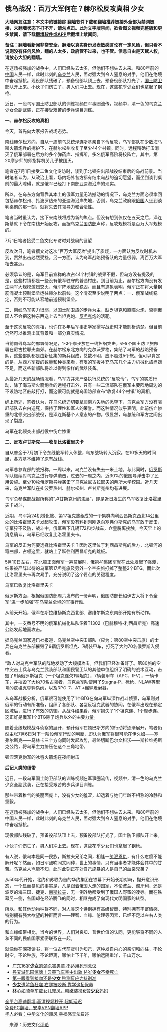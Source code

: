  <!-- 面包屑导航 --> <h2>俄乌战况：百万大军何在？赫尔松反攻真相 少女</h2> <p class="notice"><b>大陆网友注意：本文中的链接除 <a href="https://github.com/bannedbook/fanqiang" >翻墙</a>软件下载和<a href="https://github.com/killgcd/justmysocks/blob/master/README.md">翻墙推荐</a>链接外全部为禁网链接，未翻墙状态下打不开，请勿点击。此为文字版禁闻，欲看图文视频完整版和更多禁闻，请下载<a href="https://github.com/bannedbook/fanqiang">翻墙软件或APP</a>后翻墙上禁闻网。</p><p>备注：翻墙看新闻非常安全，翻墙以真实身份发表敏感言论有一定风险，但只看不说则没有任何风险，翻的人太多，政府管不过来，也不管。信息自由是天赋人权，请放心大胆的翻墙。</b></p>  <div class="entry"> <p id="summary">在这场被强加的战争中，人们已经失去太多，但他们不想失去未来。和80年前的<span class='wp_keywordlink_affiliate'><a href="https://www.bannedbook.org/" title="中国" target="_blank">中国</a></span>人民一样，此时此刻的<a href="https://www.bannedbook.org/bnews/tag/%e4%b9%8c%e5%85%8b%e5%85%b0/" class="st_tag internal_tag" rel="tag" title="标签 乌克兰 下的日志">乌克兰</a>人民，面对强大到令人窒息的对手，他们在绝境中奋起抵抗。现役部队残破了，预备役部队顶上去，预备役部队打光了，<a href="https://www.bannedbook.org/bnews/tag/%E5%9B%BD%E5%9C%9F/" class="st_tag internal_tag" rel="tag" title="标签 国土 下的日志">国土</a><a href="https://www.bannedbook.org/bnews/tag/%E9%98%B2%E5%8D%AB/" class="st_tag internal_tag" rel="tag" title="标签 防卫 下的日志">防卫</a>部队开上来。小伙子们伤亡了，男人们冲上去。现在，这些花季<a href="https://www.bannedbook.org/bnews/tag/%e5%b0%91%e5%a5%b3/" class="st_tag internal_tag" rel="tag" title="标签 少女 下的日志">少女</a>们也拿起了钢枪。</p> <p id="conimg">近日，一段乌军国土防卫部队的训练视频在军事圈流传，视频中，清一色的乌克兰少女全副武装，正在接受艰苦的步兵课目训练。</p> <p><strong>一、赫尔松反攻的真相</strong></p> <p>今天，首先向大家报告战场态势。</p> <p>南线赫尔松方向，自从一周前乌总统泽连斯基亲自下令反攻，乌军部队在少数海马斯火箭炮兵的掩护下，在赫尔松州收复了至少44个村镇。同时，远程精确打击消灭了俄军部署在后方的多个弹药库、指挥所。多名俄军高阶将校阵亡，其中，第20摩步师的师指挥机关几乎被团灭。</p> <p>笔者在7月1日接受二鱼文化专访时，谈到了北顿突出部战役结束后的乌战前景。当时笔者认为，从政治上看，场内场外各方都有结束乌战的迫切愿望，而坐到谈判桌前的最大障碍，就是俄军已经打下南部亚速海沿岸的现实。</p> <p>所以，在乌东方向背靠其本土的俄军力量无法撼动的情况下，乌克兰方面必须拿回包括赫尔松州、扎波罗热州的亚速海沿岸失地，否则，乌克兰政府跟<a href="https://www.bannedbook.org/bnews/tag/%e4%bf%84%e5%9b%bd/" class="st_tag internal_tag" rel="tag" title="标签 俄国 下的日志">俄国</a>人坐到谈判桌前的那一刻，就将失去其领导力和合法性。</p> <p>笔者当时虽认为，接下来南线将成为新的焦点。但没有想到仅仅在五天之后，泽连斯基就下令在南线开始反攻，而据乌克兰<a href="https://www.bannedbook.org/bnews/tag/%E5%9B%BD%E9%98%B2%E9%83%A8/" class="st_tag internal_tag" rel="tag" title="标签 国防部 下的日志">国防部</a>声称，反攻规模将是百万大军规模的。</p> <p>7月1日笔者接受二鱼文化专访时对战局的展望</p> <p>反攻次日，笔者撰文对这次“百万大军反攻”提出了质疑，一方面认为反攻时机未到，贸然出击必然受挫。另一方面，认为乌军战略预备队的力量很弱，离百万大军相去甚远。</p> <p>必须承认的是，乌军目前宣称的攻占44个村镇的战果不假，但乌方没有提及的是，这些村镇都是一些没有俄军驻守的普通村庄。到目前为止，赫尔松方向没有发生两军大规模激烈交火，俄军阵地依然稳固。而且有迹象表明，俄军正在将大量钢筋混凝土预制堡垒运往赫尔松前线。这个情况至少说明了两点：一、俄军战线稳定，否则不可能从容地前送预制堡垒。</p>  <p>二、南线乌军实力很弱，以国土防卫旅的步兵为主，缺乏<a href="https://www.bannedbook.org/bnews/tag/%e5%9d%a6%e5%85%8b/" class="st_tag internal_tag" rel="tag" title="标签 坦克 下的日志">坦克</a>和直瞄火炮，否则俄国人不会把这种东西送上去当坦克炮、<a href="https://www.bannedbook.org/bnews/tag/%E5%8F%8D%E5%9D%A6%E5%85%8B/" class="st_tag internal_tag" rel="tag" title="标签 反坦克 下的日志">反坦克</a>炮的活靶。</p> <p>至于这次反攻的真相，也许在多年后军事史学家撰写战史时才能剖析清楚。但目前仍然可以推测出其背景和一部分真实情况。</p> <p>当前南线乌军的部署情况是，1-2个摩步旅在一线担纲突击，6-8个国土防卫旅部署在尼古拉耶夫南郊。在赫尔松东北方向的克尔沃罗格，集结了乌军的战略预备队，这些部队都是由新征集的新兵组成，总数不明，应不超过5个旅。但可以肯定的是，从西方军援的数量和种类来看，有限的军援补充乌东几个主力机械化旅尚嫌不足，而这些新部队将难以得到像样的武器装备。</p> <p>从最近几天的战场情况看，乌军方并未严格执行总统的“反攻令”，乌军的实质行动，除了海马斯火箭炮兵的远程打击外，只有一些二流部队在俄军主要阵地周边的不设防地区敲敲打打，而这很可能就是乌国防部宣布“收复44个村镇”的真相。</p> <p>综上所述，笔者认为，在乌总统迫切要拿回南方失地的愿望下，乌克兰军方没有驱赶部队去白白送死，保持了理性和军人的荣誉。而这种情况似乎表明，此前伤亡惨重的北顿突出部战役，是泽连斯基个人意志的产物。很显然，乌总统和军方之间出现了裂痕。</p> <p>乌军在北顿突出部战役中伤亡惨重</p> <p><strong>二、反攻卢甘斯克——收复比洛霍里夫卡</strong></p> <p>自从普金于7月初下令东线俄军转入休整，乌东战场转入沉寂。在10多天的时间里，各方基本维持了原有战线。</p> <p>乌军总参谋部的战报称，一周以来，乌克兰没有失去一米土地。与此同时，<a href="https://www.bannedbook.org/bnews/tag/%e4%bf%84%e7%bd%97%e6%96%af/" class="st_tag internal_tag" rel="tag" title="标签 俄罗斯 下的日志">俄罗斯</a>军队继续对乌克兰进行导弹袭击，过去的一周之内，近30%的俄国导弹击中了民用设施。至少10枚俄罗斯导弹袭击了乌克兰尼古拉耶夫的两所大学校园。近几天来，乌克兰军队在扎波罗热州、赫尔松州、卢甘斯克州均有进展。</p> <p>乌军总参谋部战报所称的“卢甘斯克州的进展”，即是近日发生的乌军收复比洛霍里夫卡战斗，</p> <p>近期，乌军第24机械化旅、第17坦克旅组成的一个集群向利西昌斯克西北14公里处的比洛霍里夫卡发起攻击，俄军没有料到刚刚退向塞弗尔斯克的乌军敢于反击，守军猝不及防，战斗中，俄军丢下几辆T72和步战车，仓皇脱离接触。今天早上的消息确认，乌军已经收复比洛霍里夫卡。</p>  <p>乌军的反击为何要选择比洛霍里夫卡？因为这里位于利西昌斯克的后方，北顿河的弯曲部，占领这里，就站上了跃往利西昌斯克的跳板。</p> <p>5月10日左右，在北顿正面俄军一筹莫展时，俄第41集团军就在此处发起了强渡，结果被严阵以待的乌军第17坦克旅及另外一个空突旅打掉了整整2个BTG。而此次比洛霍里夫卡再次易手，充分说明了这个要点的关键程度。</p> <p>乌军已收复比洛霍里夫卡</p> <p>俄罗斯方面，根据俄国防部周六发布的一份声明，俄国防部长绍伊古大将下令全军“进一步加强”在乌克兰全境的军事行动。</p> <p>从前天开始，俄军在斯拉维扬斯克西北部、塞维尔斯克东南部开始有所动作。</p> <p>其中，一支番号不明的俄军机械化纵队沿着T1302（巴赫穆特-利西昌斯克）高速公路发起地面攻击。</p> <p>据乌克兰国家通讯社报道，乌克兰空中突击部队（应为：第80空中突击旅）的士兵在乌克兰东部摧毁了9辆俄罗斯坦克、7辆装甲车，打死了大约70名俄罗斯入侵者。</p> <p>“敌人对乌克兰军队的阵地发动了大规模攻击。但我们已经准备好了。第80旅的空中突击士兵与乌克兰武装部队和国民警卫队的其他单位组织了明确的战术互动，击毁了9辆俄罗斯坦克（一个坦克连欠1辆坦克），7辆装甲车（APC、IFV），一辆卡车，并摧毁了大约70名占领者，乌克兰军队使用了Stugna-P、标枪、NLAW等型号的反坦克导弹系统，以及RPG-7、AT-4榴弹发射器。</p> <p>从乌军战报分析，俄军很可能使用了1个BTG在向乌军纵深作战斗侦察，乌军则对俄军的行动有所准备，组织了各部队、各型反坦克武器的协同，在俄军出现在预定区域后，进行了有效的防御。从战斗结果看，俄军损失了1个坦克连、1个摩步连。这正好是俄军1个BTG除了炮兵以外的主要力量。</p> <p>随着营级规模战斗侦察的展开，预计俄军在顿巴斯方向的行动将逐渐展开，笔者仍然主张7月6日对下一阶段俄军行动的判断，即认为俄军将很可能在伊久姆——塞弗尔斯克——马林卡三个方向同时发起攻势，最终切断巴尔文科沃——斯拉维扬斯克公路，将乌军主力挤压在这个三角地带。</p> <p>顿涅茨克伪军的冰雹火箭炮在夜间射击</p>  <p><strong>后记人类的纽带</strong></p> <p>近日，一段乌军国土防卫部队的训练视频在军事圈流传，视频中，清一色的乌克兰少女全副武装，正在接受艰苦的步兵课目训练。</p> <p>那些带着稚气的美丽面庞上，没有少女的羞涩，却透着与她们年龄不相称的冷静和坚毅。</p> <p>在这场被强加的战争中，人们已经失去太多，但他们不想失去未来。和80年前的中国人民一样，此时此刻的乌克兰人民，面对强大到令人窒息的对手，他们在绝境中奋起抵抗。</p> <p>现役部队残破了，预备役部队顶上去，预备役部队打光了，国土防卫部队开上来。</p> <p>小伙子们伤亡了，男人们冲上去。现在，这些花季少女们也拿起了钢枪。</p> <p>有人说，俄乌本是同一民族，斯拉夫兄弟之间，相逢一<span class='wp_keywordlink'><a href="https://www.bannedbook.org/forum2/topic26.html" title="《一个原中共线人的忏悔》《笑泯恩仇》《佛怀煽仇录》陈沅森 三部曲" target="_blank">笑泯恩仇</a></span>，有什么疙瘩不能解开呢？然而，如日军鼓吹同文同种，世上的事情，只有当事者才能体会其中的甘苦。乌克兰人岂能不知，此时此刻正在对自己施暴的人是自己的血亲兄弟？</p> <p>从50年代开始，北约和苏联为首的华约集团在铁幕下开始长期对峙，抛开意识形态，一个显而易见的事实是，凡是跟着俄国人走的国家，不论波兰、匈牙利，还是波罗的海三国、捷克、<span class='wp_keywordlink'><a href="https://www.bannedbook.org/forum2/topic1341.html" title="南斯拉夫的实验 1948-1974" target="_blank">南斯拉夫</a></span>，无一例外地都受到了俄国人野蛮的凌辱。而在铁幕另一侧，各国却在经济腾飞的同时，相继完成了向现代文明国家的转型。</p> <p>所以，和其他动物种群不同，对人类这个特别拥有高级智商、特别拥有丰富情感、特别拥有强大欲望的种群而言——理智、血缘、伦理等因素，已经不足以左右人类的行为。</p> <p>和血缘纽带相比，当今的世界，人们对良知、普世价值的认同，更能够将不同的人和不同的民族国家紧密联系在一起。</p> <p>就像你在深夜读书，将一位古代前贤引为知己，这种发自内心的亲切和向往，不论时空，不论种族，不论距离，哪怕上下千年，哪怕远隔重洋，千山万水。</p>  <div id="taboola-mid-1"></div>  <ul class='op-related-articles' title='相关阅读'> <li><a href='https://www.bannedbook.org/bnews/cbnews/20220717/1759301.html' target='_blank'>广东16岁<b>少女</b>割颈杀害男童 不适用死刑惹议</a></li> <li><a href='https://www.bannedbook.org/bnews/worldnews/20220715/1758627.html' target='_blank'>丹麦游乐园惊魂！云霄飞车空中出轨 14岁<b>少女</b>不幸死亡</a></li> <li><a href='https://www.bannedbook.org/bnews/funmedia/20220714/1758236.html' target='_blank'>第一眼看到接吻还是<b>少女</b> 秒测反应力特别准</a></li> <li><a href='https://www.bannedbook.org/bnews/funmedia/20220705/1754212.html' target='_blank'><b>少女</b>遭鲨鱼狂噬 右腿被咬断 靠学这招保命</a></li> <li><a href='https://www.bannedbook.org/bnews/yule/20220630/1751922.html' target='_blank'>林心如骑单车载女儿兜风，粉嫩装扮获赞<b>少女</b>妈妈</a></li> </ul> <p class="texttj"> <a href="https://github.com/bannedbook/fanqiang/wiki/V2ray%E6%9C%BA%E5%9C%BA" target="_blank">全平台高速翻墙:高清视频秒开,超低延迟</a><br/> <a href="https://github.com/bannedbook/fanqiang/wiki/%E7%A6%81%E9%97%BB%E7%BD%91%E5%AE%89%E5%8D%93%E7%BF%BB%E5%A2%99%E6%96%B0%E9%97%BBAPP" target="_blank">免费PC翻墙、安卓VPN翻墙APP</a><br/> <a href="https://www.bannedbook.org/bnews/comments/20220220/1694796.html" target="_blank">华人必看：中华文化的飓风 幸福感无法描述</a> </p><p class="src-info">　来源：历史文化<span class='wp_keywordlink_affiliate'><a href="https://www.bannedbook.org/bnews/comments/" title="新闻评论" target="_blank">评论</a></span> </p><a name='sharetosocial'></a>  <div style="margin-bottom:5px;padding-bottom:5px;clear:both"> <div id="archive-pix-1" class="banner-ads"> <!-- AuctionX Display platform tag START --> <div id="27602x728x90x621x_ADSLOT1" clicktrack="%%CLICK_URL_ESC%%"></div>  <!-- AuctionX Display platform tag END --> </div> <div id="archive-pix-2" class="banner-ads"> <!-- AuctionX Display platform tag START --> <div id="27556x300x250x621x_ADSLOT1" clicktrack="%%CLICK_URL_ESC%%" style="margin:0 auto;text-align:center"></div>  <!-- AuctionX Display platform tag END --> </div> </div>  <div id="archive-pix-1" class="banner-ads"> <!-- AuctionX Display platform tag START --> <div id="27603x728x90x621x_ADSLOT1" clicktrack="%%CLICK_URL_ESC%%"></div>  <!-- AuctionX Display platform tag END --> </div> </div><!--END ENTRY--> 